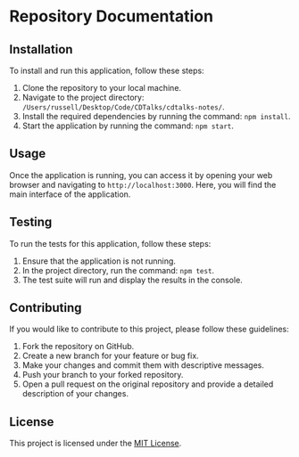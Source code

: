 # Repository Documentation

## Installation

To install and run this application, follow these steps:

1. Clone the repository to your local machine.
2. Navigate to the project directory: `/Users/russell/Desktop/Code/CDTalks/cdtalks-notes/`.
3. Install the required dependencies by running the command: `npm install`.
4. Start the application by running the command: `npm start`.

## Usage

Once the application is running, you can access it by opening your web browser and navigating to `http://localhost:3000`. Here, you will find the main interface of the application.

## Testing

To run the tests for this application, follow these steps:

1. Ensure that the application is not running.
2. In the project directory, run the command: `npm test`.
3. The test suite will run and display the results in the console.

## Contributing

If you would like to contribute to this project, please follow these guidelines:

1. Fork the repository on GitHub.
2. Create a new branch for your feature or bug fix.
3. Make your changes and commit them with descriptive messages.
4. Push your branch to your forked repository.
5. Open a pull request on the original repository and provide a detailed description of your changes.

## License

This project is licensed under the [MIT License](LICENSE).
